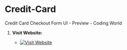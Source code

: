 # Credit-Card
Credit Card Checkout Form UI - Preview - Coding World


1. **Visit Website:**

    - [![Visit Website](https://img.shields.io/badge/Visit-Website-blue?style=for-the-badge)](https://xylon-404.github.io/Credit-Card/)
